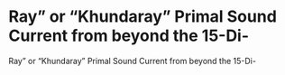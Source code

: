 # Ray” or “Khundaray” Primal Sound Current from beyond the 15-Di-

Ray” or “Khundaray” Primal Sound Current from beyond the 15-Di-